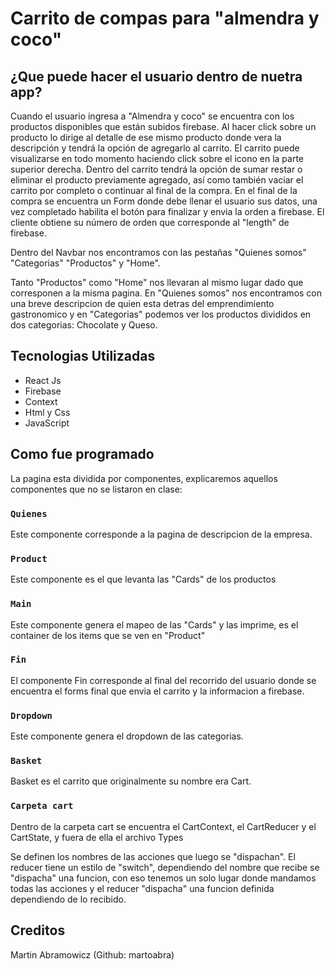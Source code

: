 # Carrito de compas para "almendra y coco"


## ¿Que puede hacer el usuario dentro de nuetra app?

Cuando el usuario ingresa a "Almendra y coco" se encuentra con los productos disponibles que están subidos firebase.
Al hacer click sobre un producto lo dirige al detalle de ese mismo producto donde vera la descripción y tendrá la opción de agregarlo al carrito.
El carrito puede visualizarse en todo momento haciendo click sobre el icono en la parte superior derecha.
Dentro del carrito tendrá la opción de sumar restar o eliminar el producto previamente agregado, así como también vaciar el carrito por completo o continuar al final de la compra.
En el final de la compra se encuentra un Form donde debe llenar el usuario sus datos, una vez completado habilita el botón para finalizar y envia la orden a firebase.
El cliente obtiene su número de orden que corresponde al "length" de firebase.

Dentro del Navbar nos encontramos con las pestañas "Quienes somos" "Categorias" "Productos" y "Home".

Tanto "Productos" como "Home" nos llevaran al mismo lugar dado que corresponen a la misma pagina.
En "Quienes somos" nos encontramos con una breve descripcion de quien esta detras del emprendimiento gastronomico y en "Categorias" podemos ver los productos divididos en dos categorias: Chocolate y Queso.



## Tecnologias Utilizadas

* React Js
* Firebase
* Context
* Html y Css
* JavaScript

## Como fue programado

La pagina esta dividida por componentes, explicaremos aquellos componentes que no se listaron en clase:

### `Quienes`
Este componente corresponde a la pagina de descripcion de la empresa.
### `Product`
Este componente es el que levanta las "Cards" de los productos
### `Main`
Este componente genera el mapeo de las "Cards" y las imprime, es el container de los items que se ven en "Product"
### `Fin`
El componente Fin corresponde al final del recorrido del usuario donde se encuentra el forms final que envia el carrito y la informacion a firebase.
### `Dropdown`
Este componente genera el dropdown de las categorias.
### `Basket`
Basket es el carrito que originalmente su nombre era Cart.
### `Carpeta cart`
Dentro de la carpeta cart se encuentra el CartContext, el CartReducer y el CartState, y fuera de ella el archivo Types

Se definen los nombres de las acciones que luego se   "dispachan". El reducer tiene un estilo de "switch", dependiendo del nombre que recibe se "dispacha" una funcion, con eso tenemos un solo lugar donde mandamos todas las acciones y el reducer "dispacha" una funcion definida dependiendo de lo recibido.

## Creditos

Martin Abramowicz (Github: martoabra)